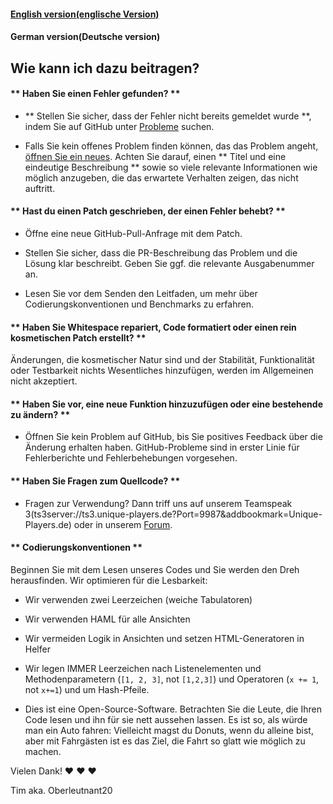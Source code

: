 #### [English version(englische Version)](https://github.com/Oberleutnant20/Spediverwaltung/blob/master/docs/CONTRIBUTING_en.md)
#### German version(Deutsche version)


## Wie kann ich dazu beitragen?

#### ** Haben Sie einen Fehler gefunden? **

* ** Stellen Sie sicher, dass der Fehler nicht bereits gemeldet wurde **, indem Sie auf GitHub unter [Probleme](https://github.com/Oberleutnant20/Spediverwaltung/issues) suchen.

* Falls Sie kein offenes Problem finden können, das das Problem angeht, [öffnen Sie ein neues](https://github.com/Oberleutnant20/Spediverwaltung/issues/new). Achten Sie darauf, einen ** Titel und eine eindeutige Beschreibung ** sowie so viele relevante Informationen wie möglich anzugeben, die das erwartete Verhalten zeigen, das nicht auftritt.

#### ** Hast du einen Patch geschrieben, der einen Fehler behebt? **

* Öffne eine neue GitHub-Pull-Anfrage mit dem Patch.

* Stellen Sie sicher, dass die PR-Beschreibung das Problem und die Lösung klar beschreibt. Geben Sie ggf. die relevante Ausgabenummer an.

* Lesen Sie vor dem Senden den Leitfaden, um mehr über Codierungskonventionen und Benchmarks zu erfahren.

#### ** Haben Sie Whitespace repariert, Code formatiert oder einen rein kosmetischen Patch erstellt? **

Änderungen, die kosmetischer Natur sind und der Stabilität, Funktionalität oder Testbarkeit nichts Wesentliches hinzufügen, werden im Allgemeinen nicht akzeptiert.

#### ** Haben Sie vor, eine neue Funktion hinzuzufügen oder eine bestehende zu ändern? **

* Öffnen Sie kein Problem auf GitHub, bis Sie positives Feedback über die Änderung erhalten haben. GitHub-Probleme sind in erster Linie für Fehlerberichte und Fehlerbehebungen vorgesehen.

#### ** Haben Sie Fragen zum Quellcode? **

* Fragen zur Verwendung? Dann triff uns auf unserem Teamspeak 3(ts3server://ts3.unique-players.de?Port=9987&addbookmark=Unique-Players.de) oder in unserem [Forum](http://unique-players.de).

#### ** Codierungskonventionen **

Beginnen Sie mit dem Lesen unseres Codes und Sie werden den Dreh herausfinden. Wir optimieren für die Lesbarkeit:

  * Wir verwenden zwei Leerzeichen (weiche Tabulatoren)
  
  * Wir verwenden HAML für alle Ansichten
  
  * Wir vermeiden Logik in Ansichten und setzen HTML-Generatoren in Helfer
  
  * Wir legen IMMER Leerzeichen nach Listenelementen und Methodenparametern (`[1, 2, 3]`, not `[1,2,3]`) und Operatoren (`x += 1`, not `x+=1`) und um Hash-Pfeile.
  
  * Dies ist eine Open-Source-Software. Betrachten Sie die Leute, die Ihren Code lesen und ihn für sie nett aussehen lassen. Es ist so, als würde man ein Auto fahren: Vielleicht magst du Donuts, wenn du alleine bist, aber mit Fahrgästen ist es das Ziel, die Fahrt so glatt wie möglich zu machen.

Vielen Dank! :heart: :heart: :heart:

Tim aka. Oberleutnant20
